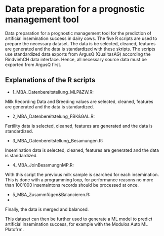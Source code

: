 # Data preparation for a prognostic management tool

Data preparation for a prognostic management tool for the prediction of artificial insemination success in dairy cows. The five R scripts are used to prepare the necessary dataset. The data is be selected, cleaned, features are generated and the data is standardized with these skripts. The scripts use standardized data exports from ArgusQ (QualitasAG) according the RindviehCH data interface. Hence, all necessary source data must be exported from ArgusQ first.

## Explanations of the R scripts

* 1_MBA_Datenbereitstellung_MLP&ZW.R:

Milk Recording Data and Breeding values are selected, cleaned, features are generated and the data is standardized.

* 2_MBA_Datenbereitstelung_FBK&GAL.R:

Fertility data is selected, cleaned, features are generated and the data is standardized.

* 3_MBA_Datenbereitstellung_Besamungen.R:

Insemination data is selected, cleaned, features are generated and the data is standardized.

* 4_MBA_JoinBesamungnMP.R:

With this script the previous milk sample is searched for each insemination. This is done with a programming loop, for performance reasons no more than 100'000 insemaintons records should be processed at once. 

* 5_MBA_Zusammfügen&Balancieren.R:
*
Finally, the data is merged and balanced.

This dataset can then be further used to generate a ML model to predict artificial insemination success, for example with the Modulos Auto ML Platofrm. 
